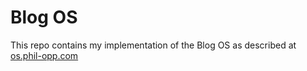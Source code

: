 # Blog OS
This repo contains my implementation of the Blog OS as described at [os.phil-opp.com](https://os.phil-opp.com/)